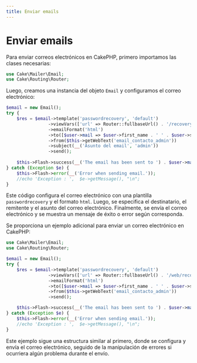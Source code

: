 ```yaml
---
title: Enviar emails
---
```



# Enviar emails

Para enviar correos electrónicos en CakePHP, primero importamos las clases necesarias:

```php
use Cake\Mailer\Email;
use Cake\Routing\Router;
```

Luego, creamos una instancia del objeto `Email` y configuramos el correo electrónico:

```php
$email = new Email();
try {
    $res = $email->template('passwordrecovery', 'default')
                ->viewVars(['url' => Router::fullbaseUrl() . '/recoverys/passwordRecovery?hrp=' . $recovery->hash])
                ->emailFormat('html')
                ->to([$user->mail => $user->first_name . ' ' . $user->second_name])
                ->from($this->getWebText('email_contacto_admin'))
                ->subject(__('Asunto del email', 'admin'))
                ->send();
                
    $this->Flash->success(__('The email has been sent to ') . $user->mail);
} catch (Exception $e) {
    $this->Flash->error(__('Error when sending email.'));
    //echo 'Exception : ',  $e->getMessage(), "\n";
}
```

Este código configura el correo electrónico con una plantilla `passwordrecovery` y el formato `html`. Luego, se especifica el destinatario, el remitente y el asunto del correo electrónico. Finalmente, se envía el correo electrónico y se muestra un mensaje de éxito o error según corresponda.

Se proporciona un ejemplo adicional para enviar un correo electrónico en CakePHP:

```php
use Cake\Mailer\Email;
use Cake\Routing\Router;

$email = new Email();
try {
    $res = $email->template('passwordrecovery', 'default')
                ->viewVars(['url' => Router::fullbaseUrl() . '/web/recoverys/passwordRecovery?hrp=' . $recovery->hash])
                ->emailFormat('html')
                ->to([$user->mail => $user->first_name . ' ' . $user->second_name])
                ->from($this->getWebText('email_contacto_admin'))
                ->send();                

    $this->Flash->success(__('The email has been sent to ') . $user->mail);
} catch (Exception $e) {
    $this->Flash->error(__('Error when sending email.'));
    //echo 'Exception : ',  $e->getMessage(), "\n";
}
```

Este ejemplo sigue una estructura similar al primero, donde se configura y envía el correo electrónico, seguido de la manipulación de errores si ocurriera algún problema durante el envío.

